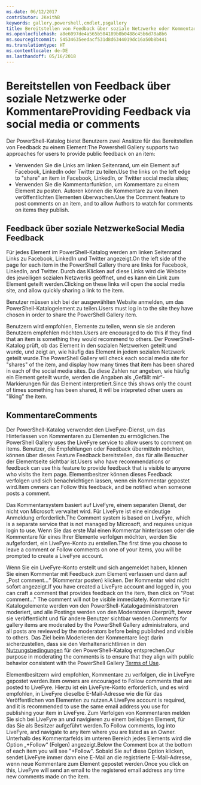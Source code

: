 ```yaml
---
ms.date: 06/12/2017
contributor: JKeithB
keywords: gallery,powershell,cmdlet,psgallery
title: Bereitstellen von Feedback über soziale Netzwerke oder Kommentare
ms.openlocfilehash: a8e6097de4a565b504189b0b0488c45b6d78a8b6
ms.sourcegitcommit: 54534635eedacf531d8d6344019dc16a50b8b441
ms.translationtype: HT
ms.contentlocale: de-DE
ms.lasthandoff: 05/16/2018
---
```

# <a name="providing-feedback-via-social-media-or-comments"></a><span data-ttu-id="91916-103">Bereitstellen von Feedback über soziale Netzwerke oder Kommentare</span><span class="sxs-lookup"><span data-stu-id="91916-103">Providing Feedback via social media or comments</span></span>

<span data-ttu-id="91916-104">Der PowerShell-Katalog bietet Benutzern zwei Ansätze für das Bereitstellen von Feedback zu einem Element:</span><span class="sxs-lookup"><span data-stu-id="91916-104">The Powershell Gallery supports two approaches for users to provide public feedback on an item:</span></span>

- <span data-ttu-id="91916-105">Verwenden Sie die Links am linken Seitenrand, um ein Element auf Facebook, LinkedIn oder Twitter zu teilen.</span><span class="sxs-lookup"><span data-stu-id="91916-105">Use the links on the left edge to "share" an item in Facebook, LinkedIn, or Twitter social media sites;</span></span>
- <span data-ttu-id="91916-106">Verwenden Sie die Kommentarfunktion, um Kommentare zu einem Element zu posten. Autoren können die Kommentare zu von ihnen veröffentlichten Elementen überwachen.</span><span class="sxs-lookup"><span data-stu-id="91916-106">Use the Comment feature to post comments on an item, and to allow Authors to watch for comments on items they publish.</span></span>

## <a name="social-media-feedback"></a><span data-ttu-id="91916-107">Feedback über soziale Netzwerke</span><span class="sxs-lookup"><span data-stu-id="91916-107">Social Media Feedback</span></span>

<span data-ttu-id="91916-108">Für jedes Element im PowerShell-Katalog werden am linken Seitenrand Links zu Facebook, LinkedIn und Twitter angezeigt.</span><span class="sxs-lookup"><span data-stu-id="91916-108">On the left side of the page for each item in the PowerShell Gallery there are links for Facebook, LinkedIn, and Twitter.</span></span>
<span data-ttu-id="91916-109">Durch das Klicken auf diese Links wird die Website des jeweiligen sozialen Netzwerks geöffnet, und es kann ein Link zum Element geteilt werden.</span><span class="sxs-lookup"><span data-stu-id="91916-109">Clicking on these links will open the social media site, and allow quickly sharing a link to the item.</span></span>

<span data-ttu-id="91916-110">Benutzer müssen sich bei der ausgewählten Website anmelden, um das PowerShell-Katalogelement zu teilen.</span><span class="sxs-lookup"><span data-stu-id="91916-110">Users must log in to the site they have chosen in order to share the PowerShell Gallery item.</span></span>

<span data-ttu-id="91916-111">Benutzern wird empfohlen, Elemente zu teilen, wenn sie sie anderen Benutzern empfehlen möchten.</span><span class="sxs-lookup"><span data-stu-id="91916-111">Users are encouraged to do this if they find that an item is something they would recommend to others.</span></span>
<span data-ttu-id="91916-112">Der PowerShell-Katalog prüft, ob das Element in den sozialen Netzwerken geteilt und wurde, und zeigt an, wie häufig das Element in jedem sozialen Netzwerk geteilt wurde.</span><span class="sxs-lookup"><span data-stu-id="91916-112">The PowerShell Gallery will check each social media site for "shares" of the item, and display how many times that item has been shared in each of the social media sites.</span></span>
<span data-ttu-id="91916-113">Da diese Zahlen nur angeben, wie häufig ein Element geteilt wurde, werden die Angaben als „Gefällt mir“-Markierungen für das Element interpretiert.</span><span class="sxs-lookup"><span data-stu-id="91916-113">Since this shows only the count of times something has been shared, it will be intepreted other users as "liking" the item.</span></span>


## <a name="comments"></a><span data-ttu-id="91916-114">Kommentare</span><span class="sxs-lookup"><span data-stu-id="91916-114">Comments</span></span>

<span data-ttu-id="91916-115">Der PowerShell-Katalog verwendet den LiveFyre-Dienst, um das Hinterlassen von Kommentaren zu Elementen zu ermöglichen.</span><span class="sxs-lookup"><span data-stu-id="91916-115">The PowerShell Gallery uses the LiveFyre service to allow users to comment on items.</span></span>
<span data-ttu-id="91916-116">Benutzer, die Empfehlungen oder Feedback übermitteln möchten, können über dieses Feature Feedback bereitstellen, das für alle Besucher der Elementseite sichtbar ist.</span><span class="sxs-lookup"><span data-stu-id="91916-116">Users who have recommendations or feedback can use this feature to provide feedback that is visible to anyone who visits the item page.</span></span>
<span data-ttu-id="91916-117">Elementbesitzer können dieses Feedback verfolgen und sich benachrichtigen lassen, wenn ein Kommentar gepostet wird.</span><span class="sxs-lookup"><span data-stu-id="91916-117">Item owners can Follow this feedback, and be notified when someone posts a comment.</span></span>

<span data-ttu-id="91916-118">Das Kommentarsystem basiert auf LiveFyre, einem separaten Dienst, der nicht von Microsoft verwaltet wird. Für LiveFyre ist eine eindeutige Anmeldung erforderlich.</span><span class="sxs-lookup"><span data-stu-id="91916-118">The Comment system is based on LiveFyre, which is a separate service that is not managed by Microsoft, and requires unique login to use.</span></span>
<span data-ttu-id="91916-119">Wenn Sie das erste Mal einen Kommentar hinterlassen oder die Kommentare für eines Ihrer Elemente verfolgen möchten, werden Sie aufgefordert, ein LiveFyre-Konto zu erstellen.</span><span class="sxs-lookup"><span data-stu-id="91916-119">The first time you choose to leave a comment or Follow comments on one of your items, you will be prompted to create a LiveFyre account.</span></span>

<span data-ttu-id="91916-120">Wenn Sie ein LiveFyre-Konto erstellt und sich angemeldet haben, können Sie einen Kommentar mit Feedback zum Element verfassen und dann auf „Post comment...“ (Kommentar posten) klicken. Der Kommentar wird nicht sofort angezeigt.</span><span class="sxs-lookup"><span data-stu-id="91916-120">If you have created a LiveFyre account and logged in, you can craft a comment that provides feedback on the item, then click on "Post comment..." The comment will not be visible immediately.</span></span>
<span data-ttu-id="91916-121">Kommentare für Katalogelemente werden von den PowerShell-Katalogadministratoren moderiert, und alle Postings werden von den Moderatoren überprüft, bevor sie veröffentlicht und für andere Benutzer sichtbar werden.</span><span class="sxs-lookup"><span data-stu-id="91916-121">Comments for gallery items are moderated by the PowerShell Gallery administrators, and all posts are reviewed by the moderators before being published and visible to others.</span></span>
<span data-ttu-id="91916-122">Das Ziel beim Moderieren der Kommentare liegt darin sicherzustellen, dass sie den Verhaltensrichtlinien in den [Nutzungsbedingungen](https://www.powershellgallery.com/policies/Terms) für den PowerShell-Katalog entsprechen.</span><span class="sxs-lookup"><span data-stu-id="91916-122">Our purpose in moderating the comments is to ensure that they align with public behavior consistent with the PowerShell Gallery [Terms of Use](https://www.powershellgallery.com/policies/Terms).</span></span>

<span data-ttu-id="91916-123">Elementbesitzern wird empfohlen, Kommentare zu verfolgen, die in LiveFyre gepostet werden.</span><span class="sxs-lookup"><span data-stu-id="91916-123">Item owners are encouraged to Follow comments that are posted to LiveFyre.</span></span>
<span data-ttu-id="91916-124">Hierzu ist ein LiveFyre-Konto erforderlich, und es wird empfohlen, in LiveFyre dieselbe E-Mail-Adresse wie die für das Veröffentlichen von Elementen zu nutzen.</span><span class="sxs-lookup"><span data-stu-id="91916-124">A LiveFyre account is required, and it is recommended to use the same email address you use for publishing your item in LiveFyre.</span></span>
<span data-ttu-id="91916-125">Zum Verfolgen von Kommentaren melden Sie sich bei LiveFyre an und navigieren zu einem beliebigen Element, für das Sie als Besitzer aufgeführt werden.</span><span class="sxs-lookup"><span data-stu-id="91916-125">To Follow comments, log into LiveFyre, and navigate to any item where you are listed as an Owner.</span></span>
<span data-ttu-id="91916-126">Unterhalb des Kommentarfelds im unteren Bereich jedes Elements wird die Option „+Follow“ (Folgen) angezeigt.</span><span class="sxs-lookup"><span data-stu-id="91916-126">Below the Comment box at the bottom of each item you will see "+Follow".</span></span>
<span data-ttu-id="91916-127">Sobald Sie auf diese Option klicken, sendet LiveFyre immer dann eine E-Mail an die registrierte E-Mail-Adresse, wenn neue Kommentare zum Element gepostet werden.</span><span class="sxs-lookup"><span data-stu-id="91916-127">Once you click on this, LiveFyre will send an email to the registered email address any time new comments made on the item.</span></span>